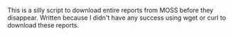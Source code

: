 This is a silly script to download entire reports from MOSS before
they disappear.  Written because I didn't have any success using
wget or curl to download these reports.


